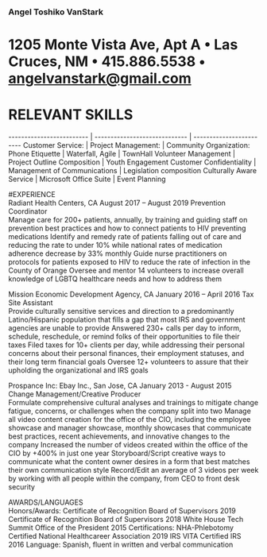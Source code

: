 ### Angel Toshiko VanStark
# 1205 Monte Vista Ave, Apt A • Las Cruces, NM • 415.886.5538 • angelvanstark@gmail.com

# RELEVANT SKILLS
------------------------- | ----------------------------- | ------------------------
Customer Service: | Project Management:          | Community Organization:
Phone Etiquette | Waterfall, Agile             | TownHall
Volunteer Management | Project Outline Composition | Youth Engagement
Customer Confidentiality | Management of Communications | Legislation composition 
Culturally Aware Service | Microsoft Office Suite | Event Planning



#EXPERIENCE													
Radiant Health Centers, CA							             August 2017 – August 2019
Prevention Coordinator 						 
Manage care for 200+ patients, annually, by training and guiding staff on prevention best practices and how to connect patients to HIV preventing medications
Identify and remedy rate of patients falling out of care and reducing the rate to under 10% while national rates of medication adherence decrease by 33% monthly 
Guide nurse practitioners on protocols for patients exposed to HIV to reduce the rate of infection in the County of Orange
Oversee and mentor 14 volunteers to increase overall knowledge of LGBTQ healthcare needs and how to address them

Mission Economic Development Agency, CA				              January 2016 – April 2016
Tax Site Assistant 						 
Provide culturally sensitive services and direction to a predominantly Latino/Hispanic population that fills a gap that most IRS and government agencies are unable to provide 
Answered 230+ calls per day to inform, schedule, reschedule, or remind folks of their opportunities to file their taxes
Filed taxes for 10+ clients per day, while addressing their personal concerns about their personal finances, their employment statuses, and their long term financial goals
Oversee 12+ volunteers to assure that their upholding the organizational and IRS goals

Prospance Inc: Ebay Inc., San Jose, CA					          January 2013 - August 2015
Change Management/Creative Producer							 
Formulate comprehensive cultural analyses and trainings to mitigate change fatigue, concerns, or challenges when the company split into two
Manage all video content creation for the office of the CIO, including the employee showcase and manager showcase, monthly showcases that communicate best practices, recent achievements, and innovative changes to the company
Increased the number of videos created within the office of the CIO by +400% in just one year 
Storyboard/Script creative ways to communicate what the content owner desires in a form that best matches their own communication style 
Record/Edit an average of 3 videos per week by working with all people within the company, from CEO to front desk security 

AWARDS/LANGUAGES											
Honors/Awards: 	Certificate of Recognition		    Board of Supervisors		    2019
           Certificate of Recognition		    Board of Supervisors		    2018
	White House Tech Summit		    Office of the President		    2015
Certifications:	NHA-Phlebotomy Certified		    National Healthcareer Association	    2019
		IRS VITA Certified	      		    IRS			    		    2016
Language: 		Spanish, fluent in written and verbal communication
